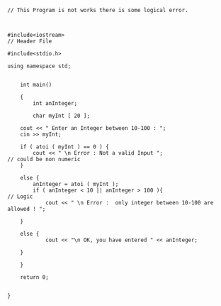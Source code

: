 	// This Program is not works there is some logical error.
	
	
	
	#include<iostream>																// Header File
	
	#include<stdio.h>
	
	using namespace std;
		
		
		int main()
		
		{
			int anInteger;
			
			char myInt [ 20 ];
		
		cout << " Enter an Integer between 10-100 : ";
		cin >> myInt;
		
		if ( atoi ( myInt ) == 0 ) {	
			cout << " \n Error : Not a valid Input ";               								// could be non numeric 
		}
		
		else {
			anInteger = atoi ( myInt );
			if ( anInteger < 10 || anInteger > 100 ){           									 // Logic
				cout << " \n Error :  only integer between 10-100 are allowed ! ";  
		
		}
		
		else {
				cout << "\n OK, you have entered " << anInteger;
		
		}
		
		}
	
		return 0;
	
	
	}
	
